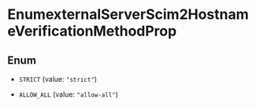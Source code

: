 

# EnumexternalServerScim2HostnameVerificationMethodProp

## Enum


* `STRICT` (value: `"strict"`)

* `ALLOW_ALL` (value: `"allow-all"`)



